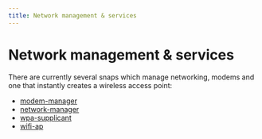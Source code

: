 ```yaml
---
title: Network management & services
---
```


# Network management & services

There are currently several snaps which manage networking, modems
and one that instantly creates a wireless access point:

* [modem-manager](modem-manager/docs/index.md)
* [network-manager](network-manager/docs/index.md)
* [wpa-supplicant](wpa-supplicant/docs/index.md)
* [wifi-ap](wifi-ap/docs/index.html)
